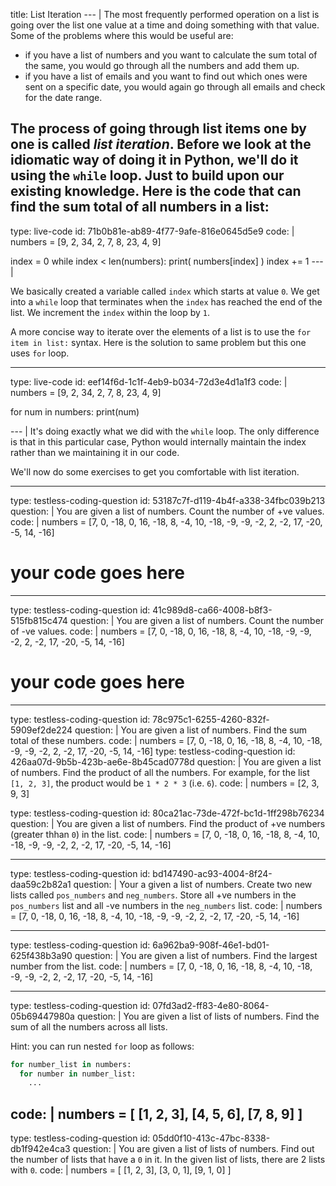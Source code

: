 title: List Iteration
--- |
  The most frequently performed operation on a list is going over the list one value at a time and doing something with that value. Some of the problems where this would be useful are:
  * if you have a list of numbers and you want to calculate the sum total of the same, you would go through all the numbers and add them up.
  * if you have a list of emails and you want to find out which ones were sent on a specific date, you would again go through all emails and check for the date range.

  The process of going through list items one by one is called _list iteration_. Before we look at the idiomatic way of doing it in Python, we'll do it using the `while` loop. Just to build upon our existing knowledge. Here is the code that can find the sum total of all numbers in a list:
---
type: live-code
id: 71b0b81e-ab89-4f77-9afe-816e0645d5e9
code: |
  numbers = [9, 2, 34, 2, 7, 8, 23, 4, 9]

  index = 0
  while index < len(numbers):
    print( numbers[index] )
    index += 1
--- |

  We basically created a variable called `index` which starts at value `0`. We get into a `while` loop that terminates when the `index` has reached the end of the list. We increment the `index` within the loop by `1`.

  A more concise way to iterate over the elements of a list is to use the `for item in list:` syntax. Here is the solution to same problem but this one uses `for` loop.

---
type: live-code
id: eef14f6d-1c1f-4eb9-b034-72d3e4d1a1f3
code: |
  numbers = [9, 2, 34, 2, 7, 8, 23, 4, 9]

  for num in numbers:
    print(num)

--- |
  It's doing exactly what we did with the `while` loop. The only difference is that in this particular case, Python would internally maintain the index rather than we maintaining it in our code.

  We'll now do some exercises to get you comfortable with list iteration.

---
type: testless-coding-question
id: 53187c7f-d119-4b4f-a338-34fbc039b213
question: |
  You are given a list of numbers. Count the number of +ve values.
code: |
  numbers = [7,   0, -18,   0,  16, -18,   8,  -4,  10, -18,  -9,  -9,  -2,
         2,  -2,  17, -20,  -5,  14, -16]

  # your code goes here

---
type: testless-coding-question
id: 41c989d8-ca66-4008-b8f3-515fb815c474
question: |
  You are given a list of numbers. Count the number of -ve values.
code: |
  numbers = [7,   0, -18,   0,  16, -18,   8,  -4,  10, -18,  -9,  -9,  -2,
         2,  -2,  17, -20,  -5,  14, -16]

  # your code goes here

---
type: testless-coding-question
id: 78c975c1-6255-4260-832f-5909ef2de224
question: |
  You are given a list of numbers. Find the sum total of these numbers.
code: |
  numbers = [7,   0, -18,   0,  16, -18,   8,  -4,  10, -18,  -9,  -9,  -2,
      2,  -2,  17, -20,  -5,  14, -16]
type: testless-coding-question
id: 426aa07d-9b5b-423b-ae6e-8b45cad0778d
question: |
  You are given a list of numbers. Find the product of all the numbers. For example, for the list `[1, 2, 3]`, the product would be `1 * 2 * 3` (i.e. `6`).
code: |
  numbers = [2, 3, 9, 3]

type: testless-coding-question
id: 80ca21ac-73de-472f-bc1d-1ff298b76234
question: |
  You are given a list of numbers. Find the product of +ve numbers (greater thhan `0`) in the list.
code: |
  numbers = [7,   0, -18,   0,  16, -18,   8,  -4,  10, -18,  -9,  -9,  -2,
      2,  -2,  17, -20,  -5,  14, -16]

---
type: testless-coding-question
id: bd147490-ac93-4004-8f24-daa59c2b82a1
question: |
  Your a given a list of numbers. Create two new lists called `pos_numbers` and `neg_numbers`. Store all +ve numbers in the `pos_numbers` list and all -ve numbers in the `neg_numbers` list.
code: |
  numbers = [7,   0, -18,   0,  16, -18,   8,  -4,  10, -18,  -9,  -9,  -2,
        2,  -2,  17, -20,  -5,  14, -16]

---
type: testless-coding-question
id: 6a962ba9-908f-46e1-bd01-625f438b3a90
question: |
  You are given a list of numbers. Find the largest number from the list.
code: |
  numbers = [7,   0, -18,   0,  16, -18,   8,  -4,  10, -18,  -9,  -9,  -2,
        2,  -2,  17, -20,  -5,  14, -16]

---
type: testless-coding-question
id: 07fd3ad2-ff83-4e80-8064-05b69447980a
question: |
  You are given a list of lists of numbers. Find the sum of all the numbers across all lists.

  Hint: you can run nested `for` loop as follows:
  ```Python
  for number_list in numbers:
    for number in number_list:
      ...
  ```
code: |
  numbers = [
    [1, 2, 3],
    [4, 5, 6],
    [7, 8, 9]
  ]
---
type: testless-coding-question
id: 05dd0f10-413c-47bc-8338-db1f942e4ca3
question: |
  You are given a list of lists of numbers. Find out the number of lists that have a `0` in it. In the given list of lists, there are 2 lists with `0`.
code: |
  numbers = [
    [1, 2, 3],
    [3, 0, 1],
    [9, 1, 0]
  ]
